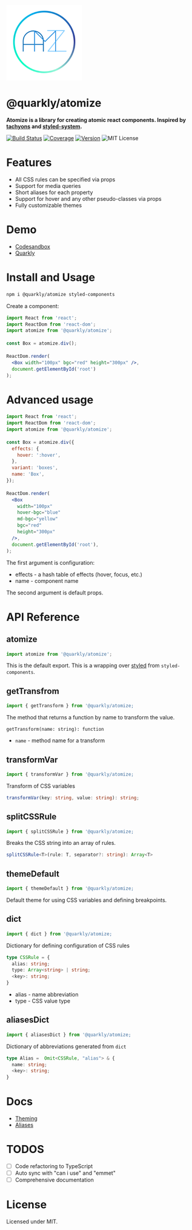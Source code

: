 <p>
  <img src="docs/logo.png" width="200px" alt="quarkly atomize">
</p>
<h1> @quarkly/atomize </h1>

<b>Atomize is a library for creating atomic react components.
Inspired by <a href="http://tachyons.io/" target="_blank">tachyons</a> and <a href="https://github.com/styled-system/styled-system" target="_blank">styled-system</a>.</b>


[![Build Status][badge]][travis]
[![Coverage][coverage-badge]][coverage]
[![Version][version-badge]][npm]
![MIT License][license]

[badge]: https://flat.badgen.net/travis/quarkly/atomize/master?cache=3000
[travis]: https://travis-ci.com/quarkly/atomize
[coverage-badge]: https://flat.badgen.net/codecov/c/github/quarkly/atomize?cache=3000
[coverage]: https://codecov.io/github/quarkly/atomize
[version-badge]: https://flat.badgen.net/npm/v/@quarkly/atomize?cache=3000
[npm]: https://npmjs.com/package/@quarkly/atomize
[license]: https://flat.badgen.net/badge/license/MIT/blue

# Features

- All CSS rules can be specified via props
- Support for media queries
- Short aliases for each property
- Support for hover and any other pseudo-classes via props
- Fully customizable themes

# Demo

- [Codesandbox](https://codesandbox.io/s/atomize-demo-skhjw?file=/src/Example.js)
- [Quarkly](https://quarkly.io)

# Install and Usage

```sh
npm i @quarkly/atomize styled-components
```

Create a component:

```jsx
import React from 'react';
import ReactDom from 'react-dom';
import atomize from '@quarkly/atomize';

const Box = atomize.div();

ReactDom.render(
  <Box width="100px" bgc="red" height="300px" />,
  document.getElementById('root')
);
```

# Advanced usage

```jsx
import React from 'react';
import ReactDom from 'react-dom';
import atomize from '@quarkly/atomize';

const Box = atomize.div({
  effects: {
    hover: ':hover',
  },
  variant: 'boxes',
  name: 'Box',
});

ReactDom.render(
  <Box
    width="100px"
    hover-bgc="blue"
    md-bgc="yellow"
    bgc="red"
    height="300px"
  />,
  document.getElementById('root'),
);
```
The first argument is configuration:

- effects - a hash table of effects (hover, focus, etc.)
- name - component name

The second argument is default props.

# API Reference

## atomize

```jsx
import atomize from '@quarkly/atomize';
```

This is the default export. This is a wrapping over [styled]((https://styled-components.com/docs/api#styled)) from `styled-components`.

## getTransfrom
```jsx
import { getTransform } from '@quarkly/atomize;
```
The method that returns a function by name to transform the value.

```tsx
getTransform(name: string): function
```
* `name` - method name for a transform

## transformVar
```jsx
import { transformVar } from '@quarkly/atomize;
```
Transform of CSS variables

```ts
transformVar(key: string, value: string): string;
```

## splitCSSRule
```jsx
import { splitCSSRule } from '@quarkly/atomize;
```
Breaks the CSS string into an array of rules.

```ts
splitCSSRule<T>(rule: T, separator?: string): Array<T>
```

## themeDefault
```jsx
import { themeDefault } from '@quarkly/atomize;
```
Default theme for using CSS variables and defining breakpoints.

## dict
```jsx
import { dict } from '@quarkly/atomize;
```
Dictionary for defining configuration of CSS rules 

```ts
type CSSRule = {
  alias: string;
  type: Array<string> | string;
  <key>: string;
}
```
* alias - name abbreviation
* type - CSS value type

## aliasesDict
```jsx
import { aliasesDict } from '@quarkly/atomize;
```
Dictionary of abbreviations generated from `dict`

```ts
type Alias =  Omit<CSSRule, "alias"> & {
  name: string;
  <key>: string;
}
```

# Docs

- [Theming](https://github.com/quarkly/theme)
- [Aliases](docs/aliases.md)

# TODOS

- [ ] Code refactoring to TypeScript
- [ ] Auto sync with "can i use" and "emmet"
- [ ] Comprehensive documentation

# License

Licensed under MIT.
